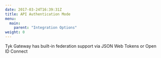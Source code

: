 ```yaml
---
date: 2017-03-24T16:39:31Z
title: API Authentication Mode
menu:
  main:
    parent: "Integration Options"
weight: 0
---
```


Tyk Gateway has built-in federation support via JSON Web Tokens or Open ID Connect

